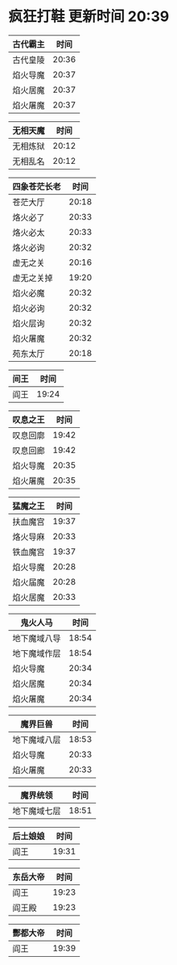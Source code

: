 # 疯狂打鞋 更新时间 20:39

| 古代霸主   | 时间    |
|--------|-------|
| 古代皇陵 | 20:36 |
| 焰火导魔 | 20:37 |
| 焰火居魔 | 20:37 |
| 焰火屠魔 | 20:37 |

| 无相天魔   | 时间    |
|--------|-------|
| 无相炼狱 | 20:12 |
| 无相乱名 | 20:12 |

| 四象苍茫长老   | 时间    |
|--------|-------|
| 苍茫大厅 | 20:18 |
| 烙火必了 | 20:33 |
| 烙火必太 | 20:33 |
| 烙火必询 | 20:32 |
| 虚无之关 | 20:16 |
| 虚无之关掉 | 19:20 |
| 焰火必魔 | 20:32 |
| 焰火必询 | 20:32 |
| 焰火层询 | 20:32 |
| 焰火屠魔 | 20:32 |
| 苑东太厅 | 20:18 |

| 间王   | 时间    |
|--------|-------|
| 阎王 | 19:24 |

| 叹息之王   | 时间    |
|--------|-------|
| 叹息回廓 | 19:42 |
| 叹息回廊 | 19:42 |
| 焰火导魔 | 20:35 |
| 焰火屠魔 | 20:35 |

| 猛魔之王   | 时间    |
|--------|-------|
| 扶血魔宫 | 19:37 |
| 烙火导麻 | 20:33 |
| 铁血魔宫 | 19:37 |
| 焰火导魔 | 20:28 |
| 焰火届魔 | 20:28 |
| 焰火居魔 | 20:33 |

| 鬼火人马   | 时间    |
|--------|-------|
| 地下魔域八导 | 18:54 |
| 地下魔域作层 | 18:54 |
| 焰火导魔 | 20:34 |
| 焰火居魔 | 20:34 |
| 焰火屠魔 | 20:34 |

| 魔界巨兽   | 时间    |
|--------|-------|
| 地下魔域八层 | 18:53 |
| 焰火导魔 | 20:33 |
| 焰火屠魔 | 20:33 |

| 魔界统领   | 时间    |
|--------|-------|
| 地下魔域七层 | 18:51 |

| 后土娘娘   | 时间    |
|--------|-------|
| 阎王 | 19:31 |

| 东岳大帝   | 时间    |
|--------|-------|
| 阎王 | 19:23 |
| 阎王殿 | 19:23 |

| 酆都大帝   | 时间    |
|--------|-------|
| 阎王 | 19:39 |
